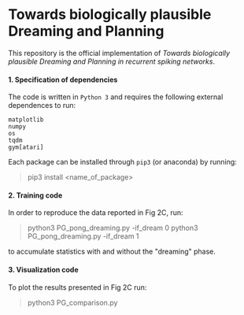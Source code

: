 # Towards biologically plausible Dreaming and Planning
This repository is the official implementation of *Towards biologically plausible Dreaming and Planning in recurrent spiking networks*.

#### 1. Specification of dependencies

The code is written in `Python 3` and requires the following external dependences to run:

```
matplotlib
numpy
os
tqdm
gym[atari]
```

Each package can be installed through `pip3` (or anaconda) by running:

> pip3 install <name_of_package>

#### 2. Training code

In order to reproduce the data reported in Fig 2C, run:

> python3 PG_pong_dreaming.py -if_dream 0
> python3 PG_pong_dreaming.py -if_dream 1

to accumulate statistics with and without the "dreaming" phase.


#### 3. Visualization code

To plot the results presented in Fig 2C run:

> python3 PG_comparison.py
